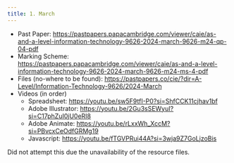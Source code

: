 ```yaml
---
title: 1. March
---
```


- Past Paper: https://pastpapers.papacambridge.com/viewer/caie/as-and-a-level-information-technology-9626-2024-march-9626-m24-qp-04-pdf
- Marking Scheme: https://pastpapers.papacambridge.com/viewer/caie/as-and-a-level-information-technology-9626-2024-march-9626-m24-ms-4-pdf
- Files (no-where to be found): https://pastpapers.co/cie/?dir=A-Level/Information-Technology-9626/2024-March
- Videos (in order)
    - Spreadsheet: https://youtu.be/sw5F9tfI-P0?si=ShfCCK11cjhav1bf
    - Adobe Illustrator: https://youtu.be/2Gu3sSEWyuI?si=C17phZuI0jU0eRI8
    - Adobe Animate: https://youtu.be/rLxxWh_XccM?si=PBvcxCeOdfGRMg19
    - Javascript: https://youtu.be/fTGVPRui44A?si=3wja9Z7GoLjzoBis

Did not attempt this due the unavailability of the resource files.
